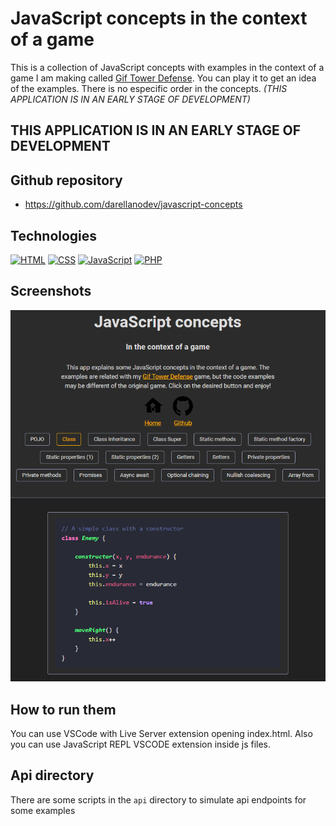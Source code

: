 # JavaScript concepts in the context of a game

This is a collection of JavaScript concepts with examples in the context of a game I am making called [Gif Tower Defense](https://github.com/darellanodev/gif-tower-defense). You can play it to get an idea of the examples. There is no especific order in the concepts. _(THIS APPLICATION IS IN AN EARLY STAGE OF DEVELOPMENT)_

## THIS APPLICATION IS IN AN EARLY STAGE OF DEVELOPMENT

## Github repository

- <https://github.com/darellanodev/javascript-concepts>

## Technologies

[![HTML](https://img.shields.io/badge/HTML-E34F26?style=flat&logo=html5&logoColor=white)](https://developer.mozilla.org/en-US/docs/Web/HTML)
[![CSS](https://img.shields.io/badge/CSS-1572B6?style=flat&logo=css3&logoColor=white)](https://developer.mozilla.org/en-US/docs/Web/CSS)
[![JavaScript](https://img.shields.io/badge/JavaScript-F7DF1E?style=flat&logo=javascript&logoColor=black)](https://developer.mozilla.org/en-US/docs/Web/JavaScript)
[![PHP](https://img.shields.io/badge/PHP-777BB4?style=flat&logo=php&logoColor=white)](https://www.php.net)

## Screenshots

![javascript concepts screenshot](https://github.com/darellanodev/javascript-concepts/blob/main/img_github_readme/screenshot.png?raw=true)

## How to run them

You can use VSCode with Live Server extension opening index.html. Also you can use JavaScript REPL VSCODE extension inside js files.

## Api directory

There are some scripts in the `api` directory to simulate api endpoints for some examples
